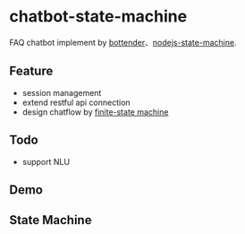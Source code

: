 chatbot-state-machine
===

FAQ chatbot implement by [bottender](https://github.com/Yoctol/bottender)、[nodejs-state-machine](https://github.com/tudor33sud/nodejs-state-machine).

## Feature
* session management
* extend restful api connection
* design chatflow by [finite-state machine](https://zh.wikipedia.org/wiki/%E6%9C%89%E9%99%90%E7%8A%B6%E6%80%81%E6%9C%BA)

## Todo
* support NLU

## Demo

## State Machine